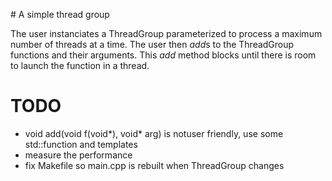 # A simple thread group

The user instanciates a ThreadGroup parameterized to process a maximum number of threads at a time.
The user then *add*s to the ThreadGroup functions and their arguments.
This *add* method blocks until there is room to launch the function in a thread.

# TODO
- void add(void f(void&ast;), void&ast; arg) is notuser friendly, use some std::function and templates
- measure the performance
- fix Makefile so main.cpp is rebuilt when ThreadGroup changes
